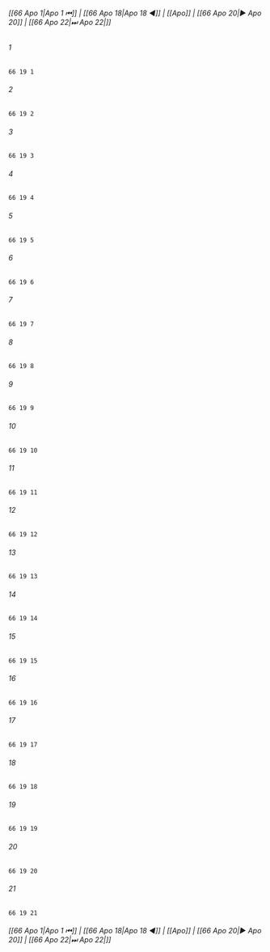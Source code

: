 
###### [[66 Apo 1|Apo 1 ⏮]] | [[66 Apo 18|Apo 18 ◀]] | [[Apo]] | [[66 Apo 20|▶ Apo 20]] | [[66 Apo 22|⏭ Apo 22|]]

###### 1
``` verse
66 19 1 
```
###### 2
``` verse
66 19 2 
```
###### 3
``` verse
66 19 3 
```
###### 4
``` verse
66 19 4 
```
###### 5
``` verse
66 19 5 
```
###### 6
``` verse
66 19 6 
```
###### 7
``` verse
66 19 7 
```
###### 8
``` verse
66 19 8 
```
###### 9
``` verse
66 19 9 
```
###### 10
``` verse
66 19 10 
```
###### 11
``` verse
66 19 11 
```
###### 12
``` verse
66 19 12 
```
###### 13
``` verse
66 19 13 
```
###### 14
``` verse
66 19 14 
```
###### 15
``` verse
66 19 15 
```
###### 16
``` verse
66 19 16 
```
###### 17
``` verse
66 19 17 
```
###### 18
``` verse
66 19 18 
```
###### 19
``` verse
66 19 19 
```
###### 20
``` verse
66 19 20 
```
###### 21
``` verse
66 19 21 
```

###### [[66 Apo 1|Apo 1 ⏮]] | [[66 Apo 18|Apo 18 ◀]] | [[Apo]] | [[66 Apo 20|▶ Apo 20]] | [[66 Apo 22|⏭ Apo 22|]]

